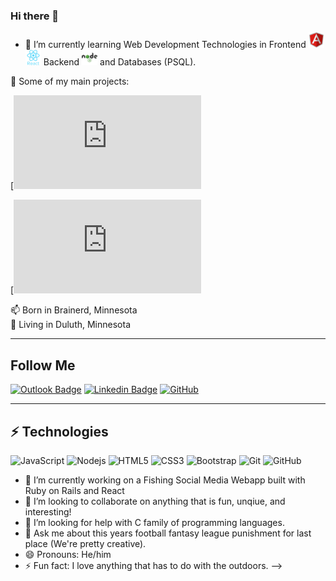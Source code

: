 ### Hi there 👋

- 🌱 I’m currently learning Web Development Technologies in Frontend <img src="https://raw.githubusercontent.com/devicons/devicon/master/icons/angularjs/angularjs-original.svg" alt="angular-js" width="25" height="25" />  <img src="https://raw.githubusercontent.com/devicons/devicon/master/icons/react/react-original-wordmark.svg" alt="react" width="25" height="25" /> Backend <img src="https://raw.githubusercontent.com/devicons/devicon/master/icons/nodejs/nodejs-original-wordmark.svg" alt="nodejs" width="25" height="25" />
 and Databases (PSQL).

🚀 Some of my main projects:

[![Fiske](https://github.com/jacknorquist/rails-react/blob/main/README.md)

[![Fiske](https://github.com/jacknorquist/rails-react/blob/main/README.md)



<p> 
📫  Born in Brainerd, Minnesota
<br>
📌  Living in Duluth, Minnesota 
</p>

<hr>

## Follow Me


[![Outlook Badge](https://img.shields.io/badge/jack.norquist@outlook.com-c14438?style=flat-square&logo=Gmail&logoColor=white&link=mailto:jack.norquist@outlook.com)](mailto:jack.norquist@outlook.com)
[![Linkedin Badge](https://img.shields.io/badge/-jacknorquist-blue?style=flat-square&logo=Linkedin&logoColor=white&link=https://www.linkedin.com/in/jack-norquist/)](https://www.linkedin.com/in/jack-norquist/)
[![GitHub](https://img.shields.io/badge/-GitHub-181717?style=flat-square&logo=github&logoColor=white&link=https://github.com/jacknorquist)](https://github.com/jacknorquist)

<hr>

## ⚡ Technologies

![JavaScript](https://img.shields.io/badge/-JavaScript-black?style=flat-square&logo=javascript)
![Nodejs](https://img.shields.io/badge/-Nodejs-black?style=flat-square&logo=Node.js)
![HTML5](https://img.shields.io/badge/-HTML5-E34F26?style=flat-square&logo=html5&logoColor=white)
![CSS3](https://img.shields.io/badge/-CSS3-1572B6?style=flat-square&logo=css3)
![Bootstrap](https://img.shields.io/badge/-Bootstrap-563D7C?style=flat-square&logo=bootstrap)
![Git](https://img.shields.io/badge/-Git-black?style=flat-square&logo=git)
![GitHub](https://img.shields.io/badge/-GitHub-181717?style=flat-square&logo=github)


- 🔭 I’m currently working on a Fishing Social Media Webapp built with Ruby on Rails and React
- 👯 I’m looking to collaborate on anything that is fun, unqiue, and interesting!
- 🤔 I’m looking for help with C family of programming languages.
- 💬 Ask me about this years football fantasy league punishment for last place (We're pretty creative).
- 😄 Pronouns: He/him
- ⚡ Fun fact: I love anything that has to do with the outdoors.
-->

